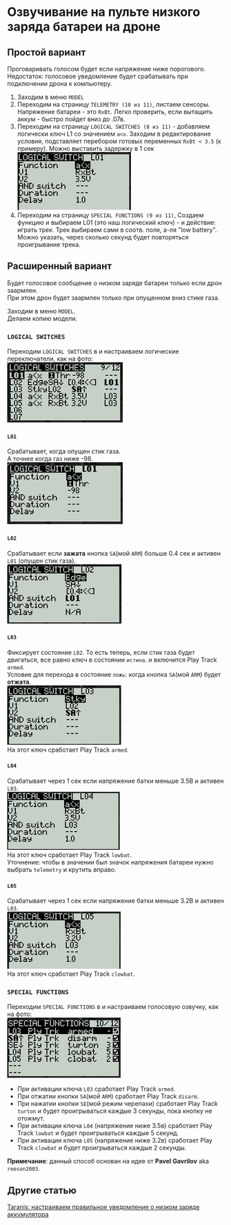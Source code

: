 # Озвучивание на пульте низкого заряда батареи на дроне

## Простой вариант
Проговаривать голосом будет если напряжение ниже порогового.  
Недостаток: голосовое уведомление будет срабатывать при подключении дрона к компьютеру.  
1. Заходим в меню `MODEL`
2. Переходим на страницу `TELEMETRY (10 из 11)`, листаем сенсоры. Напряжение батареи - это `RxBt`. Легко проверить, если вытащить аккум - быстро пойдет вниз до .07в.
2. Переходим на страницу `LOGICAL SWITCHES (8 из 11)` - добавляем логически ключ L1 со значением `a<x`. Заходим в редактирование условия, подставляет перебором готовых переменных `RxBt < 3.5` (к примеру). Можно выставить задержку в 1 сек  
![](LowBataryWarning_1_1.png)  
3. Переходим на страницу `SPECIAL FUNCTIONS (9 из 11)`, Создаем функцию и выбираем L01 (это наш логический ключ) - и действие: играть трек. Трек выбираем сами в соотв. поле, а-ля "low battery". Можно указать, через сколько секунд будет повторяться проигрывание трека.



## Расширенный вариант
Будет голосовое сообщение о низком заряде батареи только если дрон заармлен.  
При этом дрон будет заармлен только при опущенном вниз стике газа.  

Заходим в меню `MODEL`.  
Делаем копию модели.  

### `LOGICAL SWITCHES`
Переходим `LOGICAL SWITCHES` в  и настраиваем логические переключатели, как на фото:  
![](LowBataryWarning_2_Switches.png)

#### `L01`
Срабатывает, когда опущен стик газа.  
А точнее когда газ ниже -98.  
![](LowBataryWarning_2_L01.png)

#### `L02`
Срабатывает если **зажата** кнопка `SA`(мой `ARM`) больше 0.4 сек и активен `L01` (опущен стик газа).  
![](LowBataryWarning_2_L02.png)

#### `L03`
Фиксирует состояние `L02`. То есть теперь, если стик газа будет двигаться, все равно ключ в состоянии `истина`.  и включится Play Track `armed`.  
Условие для перехода в состояние `ложь`: когда кнопка `SA`(мой `ARM`) будет **отжата**.  
![](LowBataryWarning_2_L03.png)  
На этот ключ сработает Play Track `armed`.  

#### `L04`
Срабатывает через 1 сек если напряжение батки меньше 3.5В и активен `L03`.  
![](LowBataryWarning_2_L04.png)  
На этот ключ сработает Play Track `lowbat`.  
Уточнение: чтобы в значении был значок напряжения батареи нужно выбрать `telemetry` и крутить вправо.  

#### `L05`
Срабатывает через 1 сек если напряжение батки меньше 3.2В и активен `L03`.  
![](LowBataryWarning_2_L05.png)  
На этот ключ сработает Play Track `сlowbat`.  

### `SPECIAL FUNCTIONS`
Переходим `SPECIAL FUNCTIONS` в  и настраиваем голосовую озвучку, как на фото:  
![](LowBataryWarning_2_Functions.png)

- При активации ключа `L03` сработает Play Track `armed`.  
- При отжатии кнопки `SA`(мой `ARM`) сработает Play Track `disarm`.  
- При нажатии кнопки `SE`(мой режим черепахи) сработает Play Track `turton` и будет проигрываться каждые 3 секунды, пока кнопку не отожмут.  
- При активации ключа `L04` (напряжение ниже 3.5в) сработает Play Track `lowbat` и будет проигрываться каждые 5 секунд.  
- При активации ключа `L05` (напряжение ниже 3.2в) сработает Play Track `сlowbat` и будет проигрываться каждые 2 секунды.  

**Примечание**: данный способ основан на идее от **Pavel Gavrilov** aka `reeson2003`. 

## Другие статью
[Taranis: настраиваем правильное уведомление о низком заряде аккумулятора](https://rcdetails.info/taranis-nastraivaem-pravilnoe-uvedomlenie-o-nizkom-zaryade-akkumulyatora/)